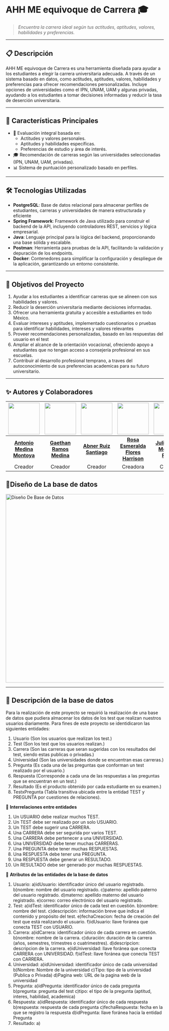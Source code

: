 # **AHH ME equivoque de Carrera** 🎓  
> _Encuentra la carrera ideal según tus actitudes, aptitudes, valores, habilidades y preferencias._

---

## 📋 **Descripción**  
AHH ME equivoque de Carrera es una herramienta diseñada para ayudar a los estudiantes a elegir la carrera universitaria adecuada. A través de un sistema basado en datos,  como actitudes, aptitudes, valores, habilidades y preferencias para ofrecer recomendaciones personalizadas. Incluye opciones de universidades como el IPN, UNAM, UAM y algunas privadas, ayudando a los estudiantes a tomar decisiones informadas y reducir la tasa de deserción universitaria.

---

## 🚀 **Características Principales**  
- 🧠 Evaluación integral basada en:
  - Actitudes y valores personales.
  - Aptitudes y habilidades específicas.
  - Preferencias de estudio y área de interés.
- 🎓 Recomendación de carreras según las universidades seleccionadas (IPN, UNAM, UAM, privadas).
- 📊 Sistema de puntuación personalizado basado en perfiles.

---

## 🛠️ **Tecnologías Utilizadas**  
- **PostgreSQL**: Base de datos relacional para almacenar perfiles de estudiantes, carreras y universidades de manera estructurada y eficiente  
- **Spring Framework**: Framework de Java utilizado para construir el backend de la API, incluyendo controladores REST, servicios y lógica empresarial.
- **Java**: Lenguaje principal para la lógica del backend, proporcionando una base sólida y escalable.
- **Postman**: Herramienta para pruebas de la API, facilitando la validación y depuración de los endpoints. 
- **Docker**: Contenedores para simplificar la configuración y despliegue de la aplicación, garantizando un entorno consistente.

---


## 🎯 **Objetivos del Proyecto**  
1. Ayudar a los estudiantes a identificar carreras que se alineen con sus habilidades y valores.  
2. Reducir la deserción universitaria mediante decisiones informadas.  
3. Ofrecer una herramienta gratuita y accesible a estudiantes en todo México.
4. Evaluar intereses y aptitudes, implementado cuestionarios o pruebas para identificar habilidades, intereses y valores relevantes
5. Proveer recomendaciones personalizadas, basado en las respuestas del usuario en el test
6. Ampliar el alcance de la orientación vocacional, ofreciendo apoyo a estudiantes que no tengan acceso a consejería profesional en sus escuelas.
7. Contribuir al desarrollo profesional temprano, a traves del autoconocimiento de sus preferencias academicas para su futuro universitario.

---
## ✨ **Autores y Colaboradores**  

| <img src="https://github.com/Tony0619-29.png" width="100" /> | <img src="https://github.com/gramos-GH.png" width="100" /> | <img src="https://github.com/AbnerR72.png" width="100" /> | <img src="https://github.com/EsmeraraldaFlores.png" width="100" /> | <img src="https://github.com/Yulsuwu.png" width="100" /> |<img src="https://github.com/Andu890.png" width="100" />|
|:---:|:---:|:---:|:---:|:---:|:---:|
| **[Antonio Medina Montoya](https://github.com/Tony0619-29)** | **[Gaethan Ramos Medina](https://github.com/gramos-GH)** | **[Abner Ruiz Santiago](https://github.com/AbnerR72)** | **[Rosa Esmeralda Flores Harrison](https://github.com/EsmeraraldaFlores)** | **[Julio Cesar Medrano Reyes](https://github.com/Yulsuwu)** |**[Andres Daniel García Brizuela](https://github.com/Andu890)**|
| Creador | Creador | Creador | Creadora | Creador |Creador|

## 💾**Diseño de La base de datos** 
<img src="AHHHMeEquivoqueDeCarrera_Diseño.jpg" alt="Diseño De Base de Datos" width="600">

---
## 📄 **Descripción de la base de datos**
Para la realización de este proyecto se requirió la realización de una base de datos que pudiera almacenar los datos de los test que realizan nuestros usuarios diariamente. Para fines de este proyecto se identidicaron las siguientes entidades:

1. Usuario     (Son los usuarios que realizan los test.)
2. Test        (Son los test que los usuarios realizan.)
3. Carrera     (Son las carreras que seran sugeridas con los resultados del test, siendo estas publicas o privadas.)
4. Universidad (Son las universidades donde se encuentran esas carreras.)
5. Pregunta    (Es cada una de las preguntas que conforman un test realizado por el usuario.)
6. Respuesta   (Corresponde a cada una de las respuestas a las preguntas que se encuentran en un test.)
7. Resultado   (Es el producto obtenido por cada estudiante en su examen.)
8. TestxPregunta (Tabla transitiva ubicada entre la entidad TEST y PREGUNTA por cuestiones de relaciones).

📄 **Interrelaciones entre entidades**
1. Un USUARIO debe realizar muchos TEST.
2. Un TEST debe ser realizado por un solo USUARIO.
3. Un TEST debe sugerir una CARRERA.
4. Una CARRERA debe ser segurida por varios TEST.
5. Una CARRERA debe pertenecer a una UNIVERSIDAD.
6. Una UNIVERSIDAD debe tener muchas CARRERAS.
7. Una PREGUNTA debe tener muchas RESPUESTAS.
8. Una RESPUESTA debe tener una PREGUNTA.
9. Una RESPUESTA debe generar un RESULTADO.
10. Un RESULTADO debe ser generado por muchas RESPUESTAS.

📄 **Atributos de las entidades de la base de datos**
1. Usuario:
     a)idUsuario: identificador único del usuario registrado.
     b)nombre: nombre del usuario registrado.
     c)paterno: apellido paterno del usuario registrado.
     d)materno: apellido materno del usuario registrado.
     e)correo: correo electrónico del usuario registrado.
2. Test:
     a)idTest: identificador único de cada test en cuestión.
     b)nombre: nombre del test.
     c)descripción: información breve que indica el contenido y propósito del test.
     e)fechaCreacion: fecha de creación del test que está realizando el usuario.
     f)idUsuario: llave foránea que conecta TEST con USUARIO.
3. Carrera:
     a)idCarrera: identificador único de cada carrera en cuestión.
     b)nombre: nombre de la carrera.
     c)duración: duración de la carrera (años, semestres, trimestres o cuatrimestres).
     d)descripcion: descripcion de la carrera.
     e)idUniversidad: llave foránea que conecta CARRERA con UNIVERSIDAD.
     f)idTest: llave foránea que conecta TEST con CARRERA.
5. Universidad:
     a)idUniversidad: identificador único de cada universidad
     b)Nombre: Nombre de la universidad
     c)Tipo: tipo de la universidad (Publica o Privada)
     d)Pagina web: URL de la pagina web de la universidad
7. Pregunta:
     a)idPregunta: identificador único de cada pregunta
     b)pregunta: pregunta del test
     c)tipo: el tipo de la pregunta (aptitud, interes, habilidad, academica)
9. Respuesta:
     a)idRespuesta: identificador único de cada respuesta
     b)respuesta: respuesta de cada pregunta
     c)fechaRespuesta: fecha en la que se registro la respuesta
     d)idPregunta: llave foránea hacia la entidad Pregunta
11. Resultado:
     a)

